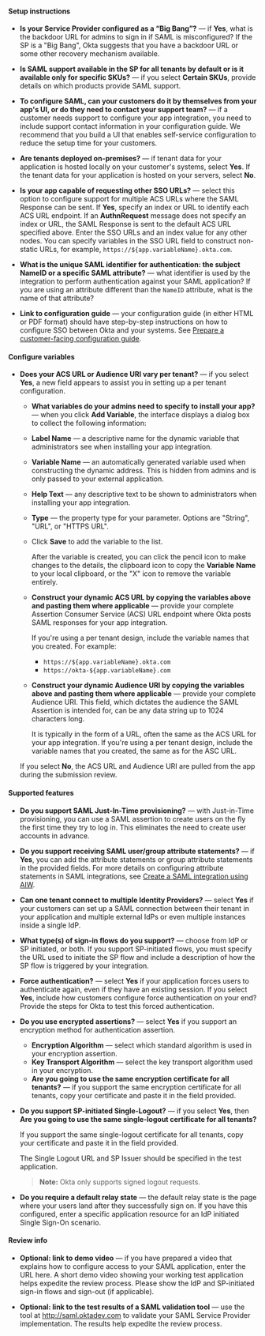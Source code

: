 #### Setup instructions

* **Is your Service Provider configured as a “Big Bang”?** &mdash; if **Yes**, what is the backdoor URL for admins to sign in if SAML is misconfigured? If the SP is a "Big Bang", Okta suggests that you have a backdoor URL or some other recovery mechanism available.

* **Is SAML support available in the SP for all tenants by default or is it available only for specific SKUs?** &mdash; if you select **Certain SKUs**, provide details on which products provide SAML support.

* **To configure SAML, can your customers do it by themselves from your app's UI, or do they need to contact your support team?** &mdash; if a customer needs support to configure your app integration, you need to include support contact information in your configuration guide. We recommend that you build a UI that enables self-service configuration to reduce the setup time for your customers.

* **Are tenants deployed on-premises?** &mdash; if tenant data for your application is hosted locally on your customer's systems, select **Yes**. If the tenant data for your application is hosted on your servers, select **No**.

* **Is your app capable of requesting other SSO URLs?** &mdash; select this option to configure support for multiple ACS URLs where the SAML Response can be sent. If **Yes**, specify an index or URL to identify each ACS URL endpoint. If an **AuthnRequest** message does not specify an index or URL, the SAML Response is sent to the default ACS URL specified above. Enter the SSO URLs and an index value for any other nodes. You can specify variables in the SSO URL field to construct non-static URLs, for example, `https://${app.variableName}.okta.com`.

* **What is the unique SAML identifier for authentication: the subject NameID or a specific SAML attribute?** &mdash; what identifier is used by the integration to perform authentication against your SAML application? If you are using an attribute different than the `NameID` attribute, what is the name of that attribute?

* **Link to configuration guide** &mdash; your configuration guide (in either HTML or PDF format) should have step-by-step instructions on how to configure SSO between Okta and your systems. See [Prepare a customer-facing configuration guide](/docs/guides/submit-app/saml2/main/#prepare-a-customer-facing-configuration-guide).

#### Configure variables

* **Does your ACS URL or Audience URI vary per tenant?** &mdash; if you select **Yes**, a new field appears to assist you in setting up a per tenant configuration.
  * **What variables do your admins need to specify to install your app?** &mdash; when you click **Add Variable**, the interface displays a dialog box to collect the following information:
  * **Label Name** &mdash; a descriptive name for the dynamic variable that administrators see when installing your app integration.
  * **Variable Name** &mdash; an automatically generated variable used when constructing the dynamic address. This is hidden from admins and is only passed to your external application.
  * **Help Text** &mdash; any descriptive text to be shown to administrators when installing your app integration.
  * **Type** &mdash; the property type for your parameter. Options are "String", "URL", or "HTTPS URL".
  * Click **Save** to add the variable to the list.

    After the variable is created, you can click the pencil icon to make changes to the details, the clipboard icon to copy the **Variable Name** to your local clipboard, or the "X" icon to remove the variable entirely.

  * **Construct your dynamic ACS URL by copying the variables above and pasting them where applicable** &mdash; provide your complete Assertion Consumer Service (ACS) URL endpoint where Okta posts SAML responses for your app integration.
  
    If you're using a per tenant design, include the variable names that you created. For example:
    * `https://${app.variableName}.okta.com`
    * `https://okta-${app.variableName}.com`

  * **Construct your dynamic Audience URI by copying the variables above and pasting them where applicable** &mdash; provide your complete Audience URI. This field, which dictates the audience the SAML Assertion is intended for, can be any data string up to 1024 characters long.

    It is typically in the form of a URL, often the same as the ACS URL for your app integration. If you're using a per tenant design, include the variable names that you created, the same as for the ASC URL.

  If you select **No**, the ACS URL and Audience URI are pulled from the app during the submission review.

#### Supported features

* **Do you support SAML Just-In-Time provisioning?** &mdash; with Just-in-Time provisioning, you can use a SAML assertion to create users on the fly the first time they try to log in. This eliminates the need to create user accounts in advance.

* **Do you support receiving SAML user/group attribute statements?** &mdash; if **Yes**, you can add the attribute statements or group attribute statements in the provided fields. For more details on configuring attribute statements in SAML integrations, see [Create a SAML integration using AIW](https://help.okta.com/okta_help.htm?id=ext_Apps_App_Integration_Wizard-saml).

* **Can one tenant connect to multiple Identity Providers?** &mdash; select **Yes** if your customers can set up a SAML connection between their tenant in your application and multiple external IdPs or even multiple instances inside a single IdP.

* **What type(s) of sign-in flows do you support?** &mdash; choose from IdP or SP initiated, or both. If you support SP-initiated flows, you must specify the URL used to initiate the SP flow and include a description of how the SP flow is triggered by your integration.

* **Force authentication?** &mdash; select **Yes** if your application forces users to authenticate again, even if they have an existing session. If you select **Yes**, include how customers configure force authentication on your end? Provide the steps for Okta to test this forced authentication.

* **Do you use encrypted assertions?** &mdash; select **Yes** if you support an encryption method for authentication assertion.

  * **Encryption Algorithm** &mdash; select which standard algorithm is used in your encryption assertion.
  * **Key Transport Algorithm** &mdash; select the key transport algorithm used in your encryption.
  * **Are you going to use the same encryption certificate for all tenants?** &mdash; if you support the same encryption certificate for all tenants, copy your certificate and paste it in the field provided.

* **Do you support SP-initiated Single-Logout?** &mdash; if you select **Yes**, then **Are you going to use the same single-logout certificate for all tenants?**

    If you support the same single-logout certificate for all tenants, copy your certificate and paste it in the field provided.

    The Single Logout URL and SP Issuer should be specified in the test application.

    >**Note:** Okta only supports signed logout requests.

* **Do you require a default relay state** &mdash; the default relay state is the page where your users land after they successfully sign on. If you have this configured, enter a specific application resource for an IdP initiated Single Sign-On scenario.

#### Review info

* **Optional: link to demo video** &mdash; if you have prepared a video that explains how to configure access to your SAML application, enter the URL here. A short demo video showing your working test application helps expedite the review process. Please show the IdP and SP-initiated sign-in flows and sign-out (if applicable).

* **Optional: link to the test results of a SAML validation tool** &mdash; use the tool at <http://saml.oktadev.com> to validate your SAML Service Provider implementation. The results help expedite the review process.
